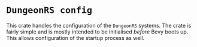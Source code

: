 # `DungeonRS config`

This crate handles the configuration of the `DungeonRS` systems.
The crate is fairly simple and is mostly intended to be initialised *before*
Bevy boots up. This allows configuration of the startup process as well.
